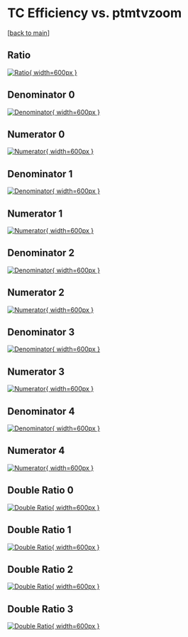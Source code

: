 # TC Efficiency vs. ptmtvzoom

[[back to main](./)]



## Ratio

[![Ratio](../mtv/var/TC_xtr_11_0_eff_ptmtvzoom.png){ width=600px }](../mtv/var/TC_xtr_11_0_eff_ptmtvzoom.pdf)

## Denominator 0

[![Denominator](../mtv/den/TC_xtr_11_0_eff_ptmtvzoom_den0.png){ width=600px }](../mtv/den/TC_xtr_11_0_eff_ptmtvzoom_den0.pdf)

## Numerator 0

[![Numerator](../mtv/num/TC_xtr_11_0_eff_ptmtvzoom_num0.png){ width=600px }](../mtv/num/TC_xtr_11_0_eff_ptmtvzoom_num0.pdf)

## Denominator 1

[![Denominator](../mtv/den/TC_xtr_11_0_eff_ptmtvzoom_den1.png){ width=600px }](../mtv/den/TC_xtr_11_0_eff_ptmtvzoom_den1.pdf)

## Numerator 1

[![Numerator](../mtv/num/TC_xtr_11_0_eff_ptmtvzoom_num1.png){ width=600px }](../mtv/num/TC_xtr_11_0_eff_ptmtvzoom_num1.pdf)

## Denominator 2

[![Denominator](../mtv/den/TC_xtr_11_0_eff_ptmtvzoom_den2.png){ width=600px }](../mtv/den/TC_xtr_11_0_eff_ptmtvzoom_den2.pdf)

## Numerator 2

[![Numerator](../mtv/num/TC_xtr_11_0_eff_ptmtvzoom_num2.png){ width=600px }](../mtv/num/TC_xtr_11_0_eff_ptmtvzoom_num2.pdf)

## Denominator 3

[![Denominator](../mtv/den/TC_xtr_11_0_eff_ptmtvzoom_den3.png){ width=600px }](../mtv/den/TC_xtr_11_0_eff_ptmtvzoom_den3.pdf)

## Numerator 3

[![Numerator](../mtv/num/TC_xtr_11_0_eff_ptmtvzoom_num3.png){ width=600px }](../mtv/num/TC_xtr_11_0_eff_ptmtvzoom_num3.pdf)

## Denominator 4

[![Denominator](../mtv/den/TC_xtr_11_0_eff_ptmtvzoom_den4.png){ width=600px }](../mtv/den/TC_xtr_11_0_eff_ptmtvzoom_den4.pdf)

## Numerator 4

[![Numerator](../mtv/num/TC_xtr_11_0_eff_ptmtvzoom_num4.png){ width=600px }](../mtv/num/TC_xtr_11_0_eff_ptmtvzoom_num4.pdf)

## Double Ratio 0

[![Double Ratio](../mtv/ratio/TC_xtr_11_0_eff_ptmtvzoom_ratio0.png){ width=600px }](../mtv/ratio/TC_xtr_11_0_eff_ptmtvzoom_ratio0.pdf)

## Double Ratio 1

[![Double Ratio](../mtv/ratio/TC_xtr_11_0_eff_ptmtvzoom_ratio1.png){ width=600px }](../mtv/ratio/TC_xtr_11_0_eff_ptmtvzoom_ratio1.pdf)

## Double Ratio 2

[![Double Ratio](../mtv/ratio/TC_xtr_11_0_eff_ptmtvzoom_ratio2.png){ width=600px }](../mtv/ratio/TC_xtr_11_0_eff_ptmtvzoom_ratio2.pdf)

## Double Ratio 3

[![Double Ratio](../mtv/ratio/TC_xtr_11_0_eff_ptmtvzoom_ratio3.png){ width=600px }](../mtv/ratio/TC_xtr_11_0_eff_ptmtvzoom_ratio3.pdf)

